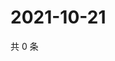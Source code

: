 # 2021-10-21

共 0 条

<!-- BEGIN WEIBO -->
<!-- 最后更新时间 Thu Oct 21 2021 18:18:17 GMT+0800 (China Standard Time) -->

<!-- END WEIBO -->

